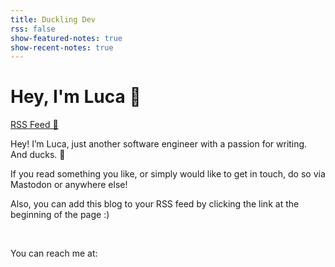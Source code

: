 ```yaml
---
title: Duckling Dev
rss: false
show-featured-notes: true
show-recent-notes: true
---
```

# Hey, I'm Luca 🦆

[RSS Feed 📡](/index.xml)

Hey! I’m Luca, just another software engineer with a passion for writing.
And ducks. 🦆

If you read something you like, or simply would like to get in touch, do so via Mastodon or anywhere else!

Also, you can add this blog to your RSS feed by clicking the link at the beginning of the page :)

<br>

You can reach me at: 
<a href="https://github.com/lucabello"><span class="iconify-inline bigger-icon color-hover" data-icon="mdi:github"></span></a>
<a href="https://github.com/lucabello"><span class="iconify-inline bigger-icon color-hover" data-icon="mdi:linkedin"></span></a>
<a href="https://github.com/lucabello"><span class="iconify-inline bigger-icon color-hover" data-icon="mdi:mastodon"></span></a>


